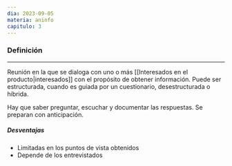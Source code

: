 ```yaml
---
dia: 2023-09-05
materia: aninfo
capitulo: 3
---
```

### Definición
---
Reunión en la que se dialoga con uno o más [[Interesados en el producto|interesados]] con el propósito de obtener información. Puede ser estructurada, cuando es guiada por un cuestionario, desestructurada o híbrida. 

Hay que saber preguntar, escuchar y documentar las respuestas. Se preparan con anticipación.

##### Desventajas
* Limitadas en los puntos de vista obtenidos
* Depende de los entrevistados